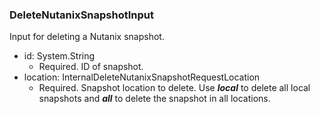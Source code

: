 ### DeleteNutanixSnapshotInput
Input for deleting a Nutanix snapshot.

- id: System.String
  - Required. ID of snapshot.
- location: InternalDeleteNutanixSnapshotRequestLocation
  - Required. Snapshot location to delete. Use **_local_** to delete all local snapshots and **_all_** to delete the snapshot in all locations.
